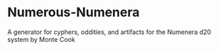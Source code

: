 Numerous-Numenera
=================

A generator for cyphers, oddities, and artifacts for the Numenera d20 system by Monte Cook
